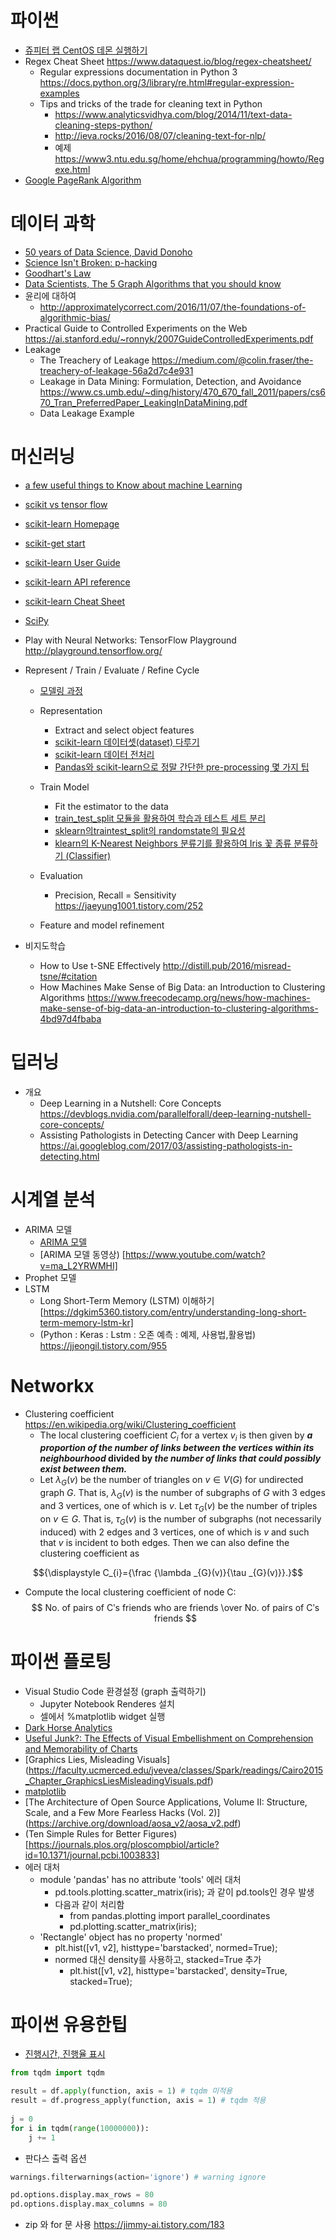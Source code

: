
# 파이썬
* [쥬피터 랩 CentOS 데몬 실행하기](https://nomad-programmer.tistory.com/26)
* Regex Cheat Sheet https://www.dataquest.io/blog/regex-cheatsheet/
  * Regular expressions documentation in Python 3 https://docs.python.org/3/library/re.html#regular-expression-examples
  * Tips and tricks of the trade for cleaning text in Python 
    * https://www.analyticsvidhya.com/blog/2014/11/text-data-cleaning-steps-python/
    * http://ieva.rocks/2016/08/07/cleaning-text-for-nlp/
    * 예제  https://www3.ntu.edu.sg/home/ehchua/programming/howto/Regexe.html
* [ Google PageRank Algorithm](http://infolab.stanford.edu/~backrub/google.html)
# 데이터 과학
* [50 years of Data Science, David Donoho](http://courses.csail.mit.edu/18.337/2015/docs/50YearsDataScience.pdf)
* [Science Isn't Broken: p-hacking](http://fivethirtyeight.com/features/science-isnt-broken/)
* [Goodhart's Law](https://dataskeptic.com/blog/episodes/2016/goodharts-law)
* [Data Scientists, The 5 Graph Algorithms that you should know](https://towardsdatascience.com/data-scientists-the-five-graph-algorithms-that-you-should-know-30f454fa5513)
* 윤리에 대하여
  * http://approximatelycorrect.com/2016/11/07/the-foundations-of-algorithmic-bias/
* Practical Guide to Controlled Experiments on the Web https://ai.stanford.edu/~ronnyk/2007GuideControlledExperiments.pdf
*  Leakage
   * The Treachery of Leakage https://medium.com/@colin.fraser/the-treachery-of-leakage-56a2d7c4e931
   * Leakage in Data Mining: Formulation, Detection, and Avoidance https://www.cs.umb.edu/~ding/history/470_670_fall_2011/papers/cs670_Tran_PreferredPaper_LeakingInDataMining.pdf
   * Data Leakage Example 

# 머신러닝
* [a few useful things to Know about machine Learning](https://homes.cs.washington.edu/~pedrod/papers/cacm12.pdf)
* [scikit vs tensor flow](https://stackoverflow.com/questions/61233004/whats-the-difference-between-scikit-learn-and-tensorflow-is-it-possible-to-use)
* [scikit-learn Homepage](http://scikit-learn.org/)
* [scikit-get start](https://scikit-learn.org/stable/getting_started.html#)
* [scikit-learn User Guide](http://scikit-learn.org/stable/user_guide.html)
* [scikit-learn API reference](http://scikit-learn.org/stable/modules/classes.html)
* [scikit-learn Cheat Sheet](https://s3.amazonaws.com/assets.datacamp.com/blog_assets/Scikit_Learn_Cheat_Sheet_Python.pdf)
* [SciPy](http://www.scipy.org)
* Play with Neural Networks: TensorFlow Playground  http://playground.tensorflow.org/
* Represent / Train / Evaluate / Refine Cycle
  * [모델링 과정](https://bigdaheta.tistory.com/54)
  * Representation
    * Extract and select object features
    * [scikit-learn 데이터셋(dataset) 다루기](https://teddylee777.github.io/scikit-learn/scikit-learn-dataset)
    * [scikit-learn 데이터 전처리](https://teddylee777.github.io/scikit-learn/scikit-learn-preprocessing)
    * [Pandas와 scikit-learn으로 정말 간단한 pre-processing 몇 가지 팁](https://teddylee777.github.io/scikit-learn/sklearn%EC%99%80-pandas%EB%A5%BC-%ED%99%9C%EC%9A%A9%ED%95%9C-%EA%B0%84%EB%8B%A8-%EB%8D%B0%EC%9D%B4%ED%84%B0%EB%B6%84%EC%84%9D)
    
  * Train Model 
    * Fit the estimator to the data
    * [train_test_split 모듈을 활용하여 학습과 테스트 세트 분리](https://teddylee777.github.io/scikit-learn/train-test-split)
    * [sklearn의traintest_split의 randomstate의 필요성](https://intrepidgeeks.com/tutorial/init-state-split)
    * [klearn의 K-Nearest Neighbors 분류기를 활용하여 Iris 꽃 종류 분류하기 (Classifier)](https://teddylee777.github.io/scikit-learn/KNeighborsClassifier%EB%A5%BC-%ED%99%9C%EC%9A%A9%ED%95%9C-%EB%B6%84%EB%A5%98%EA%B8%B0-%EC%A0%81%EC%9A%A9%ED%95%98%EA%B8%B0)
  * Evaluation
    * Precision, Recall = Sensitivity https://jaeyung1001.tistory.com/252
  * Feature and model refinement

* 비지도학습
  *  How to Use t-SNE Effectively http://distill.pub/2016/misread-tsne/#citation
  *  How Machines Make Sense of Big Data: an Introduction to Clustering Algorithms https://www.freecodecamp.org/news/how-machines-make-sense-of-big-data-an-introduction-to-clustering-algorithms-4bd97d4fbaba
  
# 딥러닝
  * 개요
    * Deep Learning in a Nutshell: Core Concepts https://devblogs.nvidia.com/parallelforall/deep-learning-nutshell-core-concepts/
    * Assisting Pathologists in Detecting Cancer with Deep Learning  https://ai.googleblog.com/2017/03/assisting-pathologists-in-detecting.html
# 시계열 분석
* ARIMA 모델
  * [ARIMA 모델](https://velog.io/@sjina0722/시계열분석-ARIMA-모델)
  * [ARIMA 모델 동영상) [https://www.youtube.com/watch?v=ma_L2YRWMHI]
* Prophet 모델
* LSTM
  * Long Short-Term Memory (LSTM) 이해하기 [https://dgkim5360.tistory.com/entry/understanding-long-short-term-memory-lstm-kr]
  * (Python : Keras : Lstm : 오존 예측 : 예제, 사용법,활용법) https://jjeongil.tistory.com/955

# Networkx 
* Clustering coefficient https://en.wikipedia.org/wiki/Clustering_coefficient
  * The local clustering coefficient $C_i$ for a vertex $v_i$ is then given by  ***a proportion of the number of links between the vertices within its neighbourhood* divided by *the number of links that could possibly exist between them.***
  * Let ${\displaystyle \lambda _{G}(v)}$ be the number of triangles on ${\displaystyle v\in V(G)}$ for undirected graph ${\displaystyle G}$. That is, ${\displaystyle \lambda _{G}(v)}$ is the number of subgraphs of ${\displaystyle G}$ with 3 edges and 3 vertices, one of which is ${\displaystyle v}$. Let ${\displaystyle \tau _{G}(v)}$ be the number of triples on ${\displaystyle v\in G}$. That is, ${\displaystyle \tau _{G}(v)}$ is the number of subgraphs (not necessarily induced) with 2 edges and 3 vertices, one of which is ${\displaystyle v}$ and such that ${\displaystyle v}$ is incident to both edges. Then we can also define the clustering coefficient as

$${\displaystyle C_{i}={\frac {\lambda _{G}(v)}{\tau _{G}(v)}}.}$$

* Compute the local clustering coefficient of node C:
  $$ No. of pairs of Cʹs friends who are friends \over No. of pairs of Cʹs friends $$

# 파이썬 플로팅
* Visual Studio Code 환경설정 (graph 출력하기)
  * Jupyter Notebook Renderes 설치
  * 셀에서 %matplotlib widget 실행
* [Dark Horse Analytics](http://www.darkhorseanalytics.com/)
* [Useful Junk?: The Effects of Visual Embellishment on Comprehension and Memorability of Charts](http://www.stat.columbia.edu/~gelman/communication/Bateman2010.pdf)
* [Graphics Lies, Misleading Visuals] (https://faculty.ucmerced.edu/jvevea/classes/Spark/readings/Cairo2015_Chapter_GraphicsLiesMisleadingVisuals.pdf)
* [matplotlib](http://www.aosabook.org/en/matplotlib.html)
* [The Architecture of Open Source Applications, Volume II: Structure, Scale, and a Few More Fearless Hacks (Vol. 2)] (https://archive.org/download/aosa_v2/aosa_v2.pdf)
* (Ten Simple Rules for Better Figures)[https://journals.plos.org/ploscompbiol/article?id=10.1371/journal.pcbi.1003833]
* 에러 대처
  * module 'pandas' has no attribute 'tools' 에러 대처
    * pd.tools.plotting.scatter_matrix(iris); 과 같이 pd.tools인 경우 발생
    * 다음과 같이 처리함
      * from pandas.plotting import parallel_coordinates
      * pd.plotting.scatter_matrix(iris);
  * 'Rectangle' object has no property 'normed'
    * plt.hist([v1, v2], histtype='barstacked', normed=True);
    * normed 대신 density를 사용하고, stacked=True 추가
      * plt.hist([v1, v2], histtype='barstacked', density=True, stacked=True);
# 파이썬 유용한팁
* [진행시간, 진행율 표시](https://jimmy-ai.tistory.com/13)
```python
from tqdm import tqdm

result = df.apply(function, axis = 1) # tqdm 미적용
result = df.progress_apply(function, axis = 1) # tqdm 적용
 
j = 0
for i in tqdm(range(10000000)):
    j += 1
```
* 판다스 출력 옵션
```python
warnings.filterwarnings(action='ignore') # warning ignore 

pd.options.display.max_rows = 80
pd.options.display.max_columns = 80
```
* zip 와 for 문 사용 https://jimmy-ai.tistory.com/183

